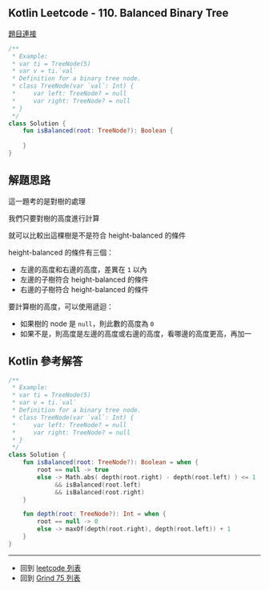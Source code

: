 ## Kotlin Leetcode - 110. Balanced Binary Tree

[題目連接](https://leetcode.com/problems/balanced-binary-tree/)

```kotlin
/**
 * Example:
 * var ti = TreeNode(5)
 * var v = ti.`val`
 * Definition for a binary tree node.
 * class TreeNode(var `val`: Int) {
 *     var left: TreeNode? = null
 *     var right: TreeNode? = null
 * }
 */
class Solution {
    fun isBalanced(root: TreeNode?): Boolean {
        
    }
}
```

## 解題思路

這一題考的是對樹的處理

我們只要對樹的高度進行計算

就可以比較出這棵樹是不是符合 height-balanced 的條件

height-balanced 的條件有三個：

- 左邊的高度和右邊的高度，差異在 `1` 以內
- 左邊的子樹符合 height-balanced 的條件
- 右邊的子樹符合 height-balanced 的條件

要計算樹的高度，可以使用遞迴：

- 如果樹的 node 是 `null`，則此數的高度為 `0`
- 如果不是，則高度是左邊的高度或右邊的高度，看哪邊的高度更高，再加一

## Kotlin 參考解答

```kotlin
/**
 * Example:
 * var ti = TreeNode(5)
 * var v = ti.`val`
 * Definition for a binary tree node.
 * class TreeNode(var `val`: Int) {
 *     var left: TreeNode? = null
 *     var right: TreeNode? = null
 * }
 */
class Solution {
    fun isBalanced(root: TreeNode?): Boolean = when {
        root == null -> true
        else -> Math.abs( depth(root.right) - depth(root.left) ) <= 1
             && isBalanced(root.left)
             && isBalanced(root.right)
    }

    fun depth(root: TreeNode?): Int = when {
        root == null -> 0
        else -> maxOf(depth(root.right), depth(root.left)) + 1
    }
}
```

------

- 回到 [leetcode 列表](index.md)
- 回到 [Grind 75 列表](grind75.md)
